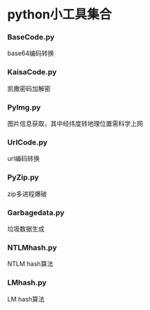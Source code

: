 # python小工具集合

### BaseCode.py
base64编码转换

### KaisaCode.py
凯撒密码加解密

### PyImg.py
图片信息获取，其中经纬度转地理位置需科学上网

### UrlCode.py
url编码转换

### PyZip.py
zip多进程爆破

### Garbagedata.py
垃圾数据生成

### NTLMhash.py

NTLM hash算法

### LMhash.py

LM hash算法